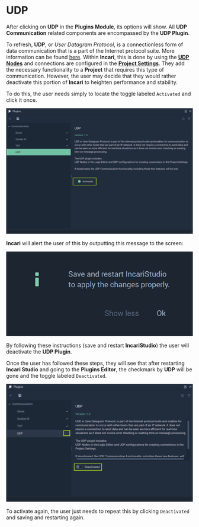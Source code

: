 # UDP

After clicking on **UDP** in the **Plugins Module**, its options will show. All **UDP Communication** related components are encompassed by the **UDP Plugin**. 

To refresh, **UDP**, or *User Datagram Protocol*, is a connectionless form of data communication that is a part of the Internet protocol suite. More information can be found [here](https://en.wikipedia.org/wiki/User_Datagram_Protocol). Within **Incari**, this is done by using the [**UDP Nodes**]() and connections are configured in the [**Project Settings**](../../project-settings.md). They add the necessary functionality to a **Project** that requires this type of communication. However, the user may decide that they would rather deactivate this portion of **Incari** to heighten performance and stability. 

To do this, the user needs simply to locate the toggle labeled `Activated` and click it once.  

![](../../../.gitbook/assets/udppluginnewactivated.png)

**Incari** will alert the user of this by outputting this message to the screen:

![](../../../.gitbook/assets/pluginsserialmanageroffmessage.png)

By following these instructions (save and restart **IncariStudio**) the user will deactivate the **UDP Plugin**. 

Once the user has followed these steps, they will see that after restarting **Incari Studio** and going to the **Plugins Editor**, the checkmark by **UDP** will be gone and the toggle labeled `Deactivated`. 

![](../../../.gitbook/assets/pluginswithoutudp.png)

To activate again, the user just needs to repeat this by clicking `Deactivated` and saving and restarting again. 